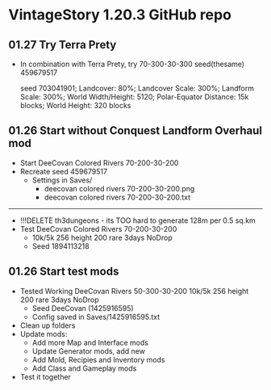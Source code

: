 # VintageStory 1.20.3 GitHub repo 

## 01.27 Try Terra Prety
- In combination with Terra Prety, try 70-300-30-300 seed(thesame) 459679517

	seed 703041901; 
	Landcover: 80%; 
	Landcover Scale: 300%; 
	Landform Scale: 300%; 
	World Width/Height: 5120; 
	Polar-Equator Distance: 15k blocks; 
	World Height: 320 blocks


## 01.26 Start without Conquest Landform Overhaul mod
- Start DeeCovan Colored Rivers 70-200-30-200
- Recreate seed 459679517
  - Settings in Saves/
    - deecovan colored rivers 70-200-30-200.png
    - deecovan colored rivers 70-200-30-200.txt
--- 
- !!!DELETE th3dungeons - its TOO hard to generate 128m per 0.5 sq.km
- Test DeeCovan Colored Rivers 70-200-30-200 
  - 10k/5k 256 height 200 rare 3days NoDrop
  - Seed 1894113218

## 01.26 Start test mods
- Tested Working DeeCovan Rivers 50-300-30-200 10k/5k 256 height 200 rare 3days NoDrop
  - Seed DeeCovan (1425916595)
  - Config saved in Saves/1425916595.txt
- Clean up folders
- Update mods:
  - Add more Map and Interface mods
  - Update Generator mods, add new
  - Add Mold, Recipies and Inventory mods
  - Add Class and Gameplay mods
- Test it together
